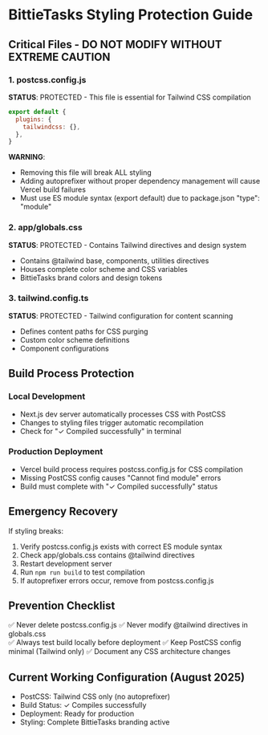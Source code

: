 # BittieTasks Styling Protection Guide

## Critical Files - DO NOT MODIFY WITHOUT EXTREME CAUTION

### 1. postcss.config.js
**STATUS**: PROTECTED - This file is essential for Tailwind CSS compilation
```javascript
export default {
  plugins: {
    tailwindcss: {},
  },
}
```
**WARNING**: 
- Removing this file will break ALL styling
- Adding autoprefixer without proper dependency management will cause Vercel build failures
- Must use ES module syntax (export default) due to package.json "type": "module"

### 2. app/globals.css  
**STATUS**: PROTECTED - Contains Tailwind directives and design system
- Contains @tailwind base, components, utilities directives
- Houses complete color scheme and CSS variables
- BittieTasks brand colors and design tokens

### 3. tailwind.config.ts
**STATUS**: PROTECTED - Tailwind configuration for content scanning
- Defines content paths for CSS purging
- Custom color scheme definitions
- Component configurations

## Build Process Protection

### Local Development
- Next.js dev server automatically processes CSS with PostCSS
- Changes to styling files trigger automatic recompilation
- Check for "✓ Compiled successfully" in terminal

### Production Deployment  
- Vercel build process requires postcss.config.js for CSS compilation
- Missing PostCSS config causes "Cannot find module" errors
- Build must complete with "✓ Compiled successfully" status

## Emergency Recovery

If styling breaks:
1. Verify postcss.config.js exists with correct ES module syntax
2. Check app/globals.css contains @tailwind directives
3. Restart development server
4. Run `npm run build` to test compilation
5. If autoprefixer errors occur, remove from postcss.config.js

## Prevention Checklist

✅ Never delete postcss.config.js
✅ Never modify @tailwind directives in globals.css  
✅ Always test build locally before deployment
✅ Keep PostCSS config minimal (Tailwind only)
✅ Document any CSS architecture changes

## Current Working Configuration (August 2025)

- PostCSS: Tailwind CSS only (no autoprefixer)
- Build Status: ✓ Compiles successfully 
- Deployment: Ready for production
- Styling: Complete BittieTasks branding active